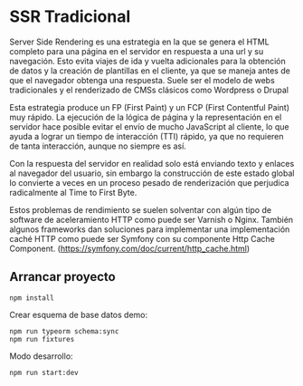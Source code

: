 # SSR Tradicional

Server Side Rendering es una estrategia en la que se genera el HTML completo para una página en el servidor en respuesta a una url y su navegación. Esto evita viajes de ida y vuelta adicionales para la obtención de datos y la creación de plantillas en el cliente, ya que se maneja antes de que el navegador obtenga una respuesta. Suele ser el modelo de webs tradicionales y el renderizado de CMSs clásicos como Wordpress o Drupal

Esta estrategia produce un FP (First Paint) y un FCP (First Contentful Paint) muy rápido. La ejecución de la lógica de página y la representación en el servidor hace posible evitar el envío de mucho JavaScript al cliente, lo que ayuda a lograr un tiempo de interacción (TTI) rápido, ya que no requieren de tanta interacción, aunque no siempre es así.

Con la respuesta del servidor en realidad solo está enviando texto y enlaces al navegador del usuario, sin embargo la construcción de este estado global lo convierte a veces en un proceso pesado de renderización que perjudica radicalmente al Time to First Byte.

Estos problemas de rendimiento se suelen solventar con algún tipo de software de aceleramiento HTTP como puede ser Varnish o Nginx. También algunos frameworks dan soluciones para implementar una implementación caché HTTP como puede ser Symfony con su componente Http Cache Component. (https://symfony.com/doc/current/http_cache.html)

## Arrancar proyecto

```
npm install
```

Crear esquema de base datos demo:

```
npm run typeorm schema:sync
npm run fixtures
```

Modo desarrollo:

```
npm run start:dev
```
